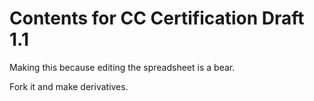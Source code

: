 # Contents for CC Certification Draft 1.1
Making this because editing the spreadsheet is a bear.

Fork it and make derivatives.
